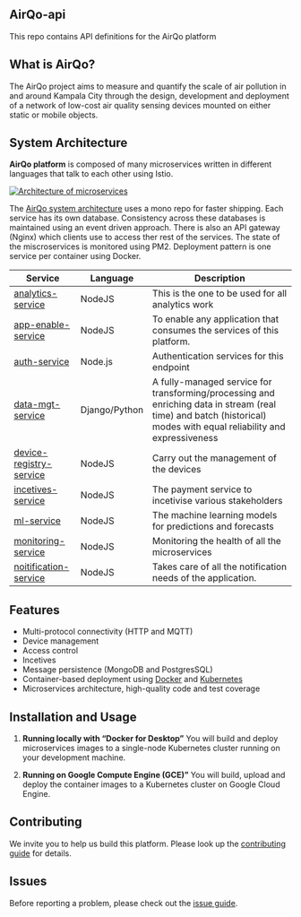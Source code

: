 ## AirQo-api
This repo contains API definitions for the AirQo platform


## What is AirQo?
The AirQo project aims to measure and quantify the scale of air pollution in and around Kampala City through the design, development and deployment of a network of low-cost air quality sensing devices mounted on either static or mobile objects.

## System Architecture

**AirQo platform** is composed of many microservices written in different languages that talk to each other using Istio.

[![Architecture of
microservices](./docs/img/architecture-diagram.png)](./docs/img/architecture-diagram.png)

The [AirQo system architecture](https://github.com/airqo-platform/AirQo-api/wiki/System-Architecture) uses a mono repo for faster shipping. Each service has its own database. Consistency across these databases is maintained using an event driven approach. There is also an API gateway (Nginx) which clients use to access ther rest of the services. The state of the miscroservices is monitored using PM2. Deployment pattern is one service per container using Docker.

| Service                                              | Language      | Description                                                                                                                       |
| ---------------------------------------------------- | ------------- | --------------------------------------------------------------------------------------------------------------------------------- |
| [analytics-service](./src/analytics-service)                     | NodeJS            | This is the one to be used for all analytics work                                                           |
| [app-enable-service](./src/app-enable-service)         | NodeJS            | To enable any application that consumes the services of this platform.                        |
| [auth-service](./src/auth-service)             | Node.js       | Authentication services for this endpoint |
| [data-mgt-service](./src/data-mgt-service)               | Django/Python       | A fully-managed service for transforming/processing and enriching data in stream (real time) and batch (historical) modes with equal reliability and expressiveness                                    |
| [device-registry-service](./src/device-registry-service)             | NodeJS            | Carry out the management of the devices                                 |
| [incetives-service](./src/incetives-service)                   | NodeJS        | The payment service to incetivise various stakeholders                                                                                 |
| [ml-service](./src/ml-service)             | NodeJS            | The machine learning models for predictions and forecasts                            |
| [monitoring-service](./src/monitoring-service)         | NodeJS        | Monitoring the health of all the microservices                                                                  |
| [noitification-service](./src/notification-service)     | NodeJS          | Takes care of all the notification needs of the application.                                                                                   |
                                           

## Features
- Multi-protocol connectivity (HTTP and MQTT)
- Device management
- Access control
- Incetives
- Message persistence (MongoDB and PostgresSQL)
- Container-based deployment using [Docker](https://www.docker.com/) and [Kubernetes](https://kubernetes.io/)
- Microservices architecture, high-quality code and test coverage

## Installation and Usage

1. **Running locally with “Docker for Desktop”** You will build and deploy microservices images to a single-node Kubernetes cluster running on your development machine.

2. **Running on Google Compute Engine (GCE)”** You will build, upload and deploy the container images to a Kubernetes cluster on Google Cloud Engine.


## Contributing
We invite you to help us build this platform. Please look up the [contributing guide](https://github.com/airqo-platform/AirQo-api/wiki/Coding-Guidelines) for details.

## Issues
Before reporting a problem, please check out the [issue guide](https://github.com/airqo-platform/AirQo-api/wiki/Coding-Guidelines).
